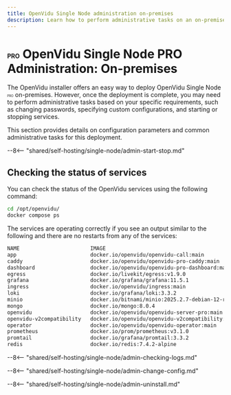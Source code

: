 ```yaml
---
title: OpenVidu Single Node administration on-premises
description: Learn how to perform administrative tasks on an on-premises OpenVidu Single Node PRO deployment
---
```


# <span class="openvidu-tag openvidu-pro-tag" style="font-size: .5em">PRO</span> OpenVidu Single Node PRO Administration: On-premises

The OpenVidu installer offers an easy way to deploy OpenVidu Single Node <span class="openvidu-tag openvidu-pro-tag" style="font-size: .5em">PRO</span> on-premises. However, once the deployment is complete, you may need to perform administrative tasks based on your specific requirements, such as changing passwords, specifying custom configurations, and starting or stopping services.

This section provides details on configuration parameters and common administrative tasks for this deployment.

--8<-- "shared/self-hosting/single-node/admin-start-stop.md"

## Checking the status of services

You can check the status of the OpenVidu services using the following command:

```bash
cd /opt/openvidu/
docker compose ps
```

The services are operating correctly if you see an output similar to the following and there are no restarts from any of the services:

```bash
NAME                       IMAGE                                              COMMAND                   SERVICE                    CREATED          STATUS
app                        docker.io/openvidu/openvidu-call:main              "docker-entrypoint.s…"    app                        18 seconds ago   Up 7 seconds
caddy                      docker.io/openvidu/openvidu-pro-caddy:main         "/bin/caddy run --co…"    caddy                      18 seconds ago   Up 8 seconds
dashboard                  docker.io/openvidu/openvidu-pro-dashboard:main     "./openvidu-dashboard"    dashboard                  18 seconds ago   Up 8 seconds
egress                     docker.io/livekit/egress:v1.9.0                    "/entrypoint.sh"          egress                     18 seconds ago   Up 5 seconds
grafana                    docker.io/grafana/grafana:11.5.1                   "/bin/sh -c '\n  if !…"   grafana                    17 seconds ago   Up 4 seconds
ingress                    docker.io/openvidu/ingress:main                    "ingress"                 ingress                    18 seconds ago   Up 6 seconds
loki                       docker.io/grafana/loki:3.3.2                       "/bin/sh -c '\n  if !…"   loki                       18 seconds ago   Up 6 seconds
minio                      docker.io/bitnami/minio:2025.2.7-debian-12-r0      "/bin/sh -c '\n  . /c…"   minio                      18 seconds ago   Up 8 seconds
mongo                      docker.io/mongo:8.0.4                              "/bin/sh -c '\n  . /c…"   mongo                      18 seconds ago   Up 15 seconds
openvidu                   docker.io/openvidu/openvidu-server-pro:main        "/livekit-server --c…"    openvidu                   18 seconds ago   Up 5 seconds
openvidu-v2compatibility   docker.io/openvidu/openvidu-v2compatibility:main   "/bin/entrypoint.sh"      openvidu-v2compatibility   18 seconds ago   Up 6 seconds
operator                   docker.io/openvidu/openvidu-operator:main          "/bin/operator"           operator                   18 seconds ago   Up 5 seconds
prometheus                 docker.io/prom/prometheus:v3.1.0                   "/bin/sh -c '\n  if !…"   prometheus                 17 seconds ago   Up 5 seconds
promtail                   docker.io/grafana/promtail:3.3.2                   "/bin/sh -c '\n  if !…"   promtail                   18 seconds ago   Up 5 seconds
redis                      docker.io/redis:7.4.2-alpine                       "/bin/sh -c '\n  . /c…"   redis                      18 seconds ago   Up 6 seconds
```

--8<-- "shared/self-hosting/single-node/admin-checking-logs.md"

--8<-- "shared/self-hosting/single-node/admin-change-config.md"

--8<-- "shared/self-hosting/single-node/admin-uninstall.md"
